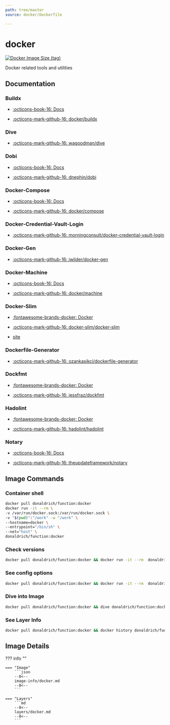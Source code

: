 ```yaml
---
path: tree/master
source: docker/Dockerfile

---
```


# docker

[![Docker Image Size (tag)](https://img.shields.io/docker/image-size/donaldrich/function/docker?color=blue&label=donaldrich/function:docker&logo=docker&style=flat-square)](https://hub.docker.com/r/donaldrich/function/docker)

Docker related tools and utilities

## Documentation

### Buildx

* [:octicons-book-16: Docs](https://docs.docker.com/buildx)

* [:octicons-mark-github-16: docker/buildx](https://github.com/docker/buildx)

### Dive

* [:octicons-mark-github-16: wagoodman/dive](https://github.com/wagoodman/dive)

### Dobi

* [:octicons-book-16: Docs](https://dnephin.github.io/dobi)

* [:octicons-mark-github-16: dnephin/dobi](https://github.com/dnephin/dobi)

### Docker-Compose

* [:octicons-book-16: Docs](https://docs.docker.com/compose)

* [:octicons-mark-github-16: docker/compose](https://github.com/docker/compose)

### Docker-Credential-Vault-Login

* [:octicons-mark-github-16: morningconsult/docker-credential-vault-login](https://github.com/morningconsult/docker-credential-vault-login)

### Docker-Gen

* [:octicons-mark-github-16: jwilder/docker-gen](https://github.com/jwilder/docker-gen)

### Docker-Machine

* [:octicons-book-16: Docs](https://docs.docker.com/machine)

* [:octicons-mark-github-16: docker/machine](https://github.com/docker/machine)

### Docker-Slim

* [:fontawesome-brands-docker: Docker](https://hub.docker.com/r/dslim/docker-slim)

* [:octicons-mark-github-16: docker-slim/docker-slim](https://github.com/docker-slim/docker-slim)

* [site](https://dockersl.im)

### Dockerfile-Generator

* [:octicons-mark-github-16: ozankasikci/dockerfile-generator](https://github.com/ozankasikci/dockerfile-generator)

### Dockfmt

* [:fontawesome-brands-docker: Docker](https://hub.docker.com/r/jessfraz/dockfmt)

* [:octicons-mark-github-16: jessfraz/dockfmt](https://github.com/jessfraz/dockfmt)

### Hadolint

* [:fontawesome-brands-docker: Docker](https://hub.docker.com/r/hadolint/hadolint)

* [:octicons-mark-github-16: hadolint/hadolint](https://github.com/hadolint/hadolint)

### Notary

* [:octicons-book-16: Docs](https://docs.docker.com/notary)

* [:octicons-mark-github-16: theupdateframework/notary](https://github.com/theupdateframework/notary)

## Image Commands

### Container shell

```sh
docker pull donaldrich/function:docker
docker run -it --rm \
-v /var/run/docker.sock:/var/run/docker.sock \
-v "$(pwd)":"/work" -w "/work" \
--hostname=docker \
--entrypoint="/bin/sh" \
--net="host" \
donaldrich/function:docker
```

### Check versions

```sh
docker pull donaldrich/function:docker && docker run -it --rm  donaldrich/function:docker validate
```

### See config options

```sh
docker pull donaldrich/function:docker && docker run -it --rm  donaldrich/function:docker help
```

### Dive into Image

```sh
docker pull donaldrich/function:docker && dive donaldrich/function:docker
```

### See Layer Info

```sh
docker pull donaldrich/function:docker && docker history donaldrich/function:docker
```

## Image Details

??? info ""

    === "Image"
        ```json
        --8<--
        image-info/docker.md
        --8<--
        ```

    === "Layers"
        ```md
        --8<--
        layers/docker.md
        --8<--
        ```
